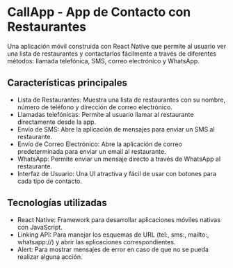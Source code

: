 <h1>CallApp - App de Contacto con Restaurantes</h1>

Una aplicación móvil construida con React Native que permite al usuario ver una lista de restaurantes y contactarlos fácilmente a través de diferentes métodos: llamada telefónica, SMS, correo electrónico y WhatsApp.

<h2>Características principales</h2>
<ul>
	<li>Lista de Restaurantes: Muestra una lista de restaurantes con su nombre, número de teléfono y dirección de correo electrónico.</li>
	<li>Llamadas telefónicas: Permite al usuario llamar al restaurante directamente desde la app.</li>
	<li>Envío de SMS: Abre la aplicación de mensajes para enviar un SMS al restaurante.</li>
	<li>Envío de Correo Electrónico: Abre la aplicación de correo predeterminada para enviar un email al restaurante.</li>
	<li>WhatsApp: Permite enviar un mensaje directo a través de WhatsApp al restaurante.</li>
	<li>Interfaz de Usuario: Una UI atractiva y fácil de usar con botones para cada tipo de contacto.</li>
</ul>

<h2>Tecnologías utilizadas</h2>
<ul>
	<li>React Native: Framework para desarrollar aplicaciones móviles nativas con JavaScript.</li>
	<li>Linking API: Para manejar los esquemas de URL (tel:, sms:, mailto:, whatsapp://) y abrir las aplicaciones correspondientes.</li>
	<li>Alert: Para mostrar mensajes de error en caso de que no se pueda realizar alguna acción.</li>
</ul>
